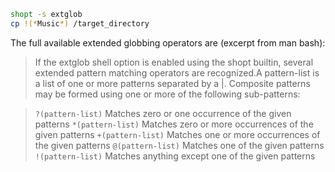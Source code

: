 ```bash
shopt -s extglob
cp !(*Music*) /target_directory
```

The full available extended globbing operators are (excerpt from man bash):

> If the extglob shell option is enabled using the shopt builtin, several extended pattern matching operators are recognized.A pattern-list is a list of one or more patterns separated by a |. Composite patterns may be formed using one or more of the following sub-patterns:

> `?(pattern-list)`
> Matches zero or one occurrence of the given patterns
> `*(pattern-list)`
> Matches zero or more occurrences of the given patterns
> `+(pattern-list)`
> Matches one or more occurrences of the given patterns
> `@(pattern-list)`
> Matches one of the given patterns
> `!(pattern-list)`
> Matches anything except one of the given patterns
